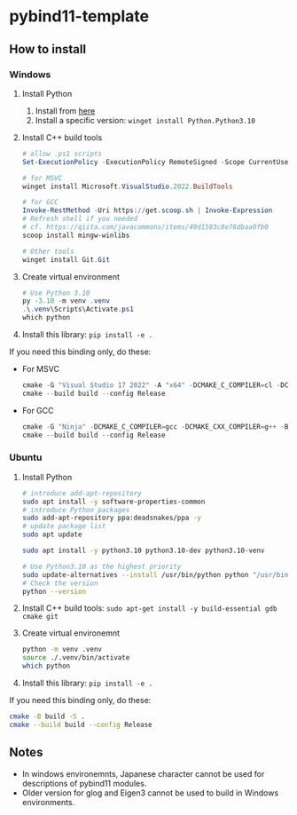 # pybind11-template

## How to install

### Windows

1. Install Python
   1. Install from [here](https://pythonlinks.python.jp/en/index.html)
   2. Install a specific version: `winget install Python.Python3.10`
2. Install C++ build tools

    ```powershell
    # allow .ps1 scripts
    Set-ExecutionPolicy -ExecutionPolicy RemoteSigned -Scope CurrentUser

    # for MSVC
    winget install Microsoft.VisualStudio.2022.BuildTools

    # for GCC
    Invoke-RestMethod -Uri https://get.scoop.sh | Invoke-Expression
    # Refresh shell if you needed
    # cf. https://qiita.com/javacommons/items/49d1503c8e76dbaa0fb0
    scoop install mingw-winlibs

    # Other tools
    winget install Git.Git
    ```

3. Create virtual environment

    ```powershell
    # Use Python 3.10
    py -3.10 -m venv .venv
    .\.venv\Scripts\Activate.ps1
    which python
    ```

4. Install this library: `pip install -e .`

If you need this binding only, do these:

- For MSVC

    ```powershell
    cmake -G "Visual Studio 17 2022" -A "x64" -DCMAKE_C_COMPILER=cl -DCMAKE_CXX_COMPILER=cl -B build -S .
    cmake --build build --config Release
    ```

- For GCC

    ```powershell
    cmake -G "Ninja" -DCMAKE_C_COMPILER=gcc -DCMAKE_CXX_COMPILER=g++ -B build -S .
    cmake --build build --config Release
    ```

### Ubuntu

1. Install Python

    ```bash
    # introduce add-apt-repository
    sudo apt install -y software-properties-common
    # introduce Python packages
    sudo add-apt-repository ppa:deadsnakes/ppa -y
    # update package list
    sudo apt update 

    sudo apt install -y python3.10 python3.10-dev python3.10-venv   

    # Use Python3.10 as the highest priority
    sudo update-alternatives --install /usr/bin/python python "/usr/bin/python3.10" 1
    # Check the version
    python --version
    ```

2. Install C++ build tools: `sudo apt-get install -y build-essential gdb cmake git`
3. Create virtual environemnt

    ```bash
    python -m venv .venv
    source ./.venv/bin/activate
    which python
    ```

4. Install this library: `pip install -e .`

If you need this binding only, do these:

```bash
cmake -B build -S .
cmake --build build --config Release
```

## Notes

- In windows environemnts, Japanese character cannot be used for descriptions of pybind11 modules.
- Older version for glog and Eigen3 cannot be used to build in Windows environments.
